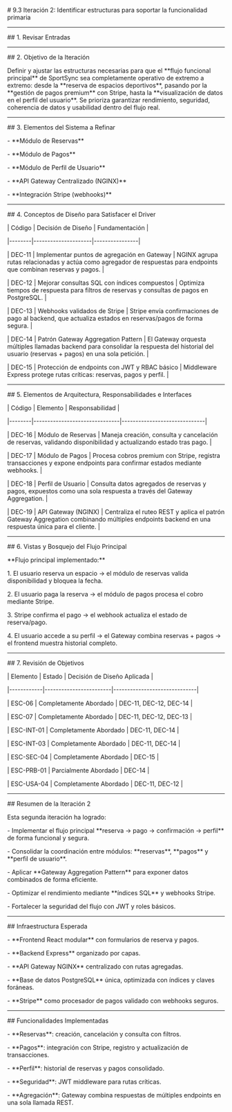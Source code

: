 \# 9.3 Iteración 2: Identificar estructuras para soportar la funcionalidad primaria



---



\## 1. Revisar Entradas


---



\## 2. Objetivo de la Iteración



Definir y ajustar las estructuras necesarias para que el \*\*flujo funcional principal\*\* de SportSync sea completamente operativo de extremo a extremo: desde la \*\*reserva de espacios deportivos\*\*, pasando por la \*\*gestión de pagos premium\*\* con Stripe, hasta la \*\*visualización de datos en el perfil del usuario\*\*. Se prioriza garantizar rendimiento, seguridad, coherencia de datos y usabilidad dentro del flujo real.



---



\## 3. Elementos del Sistema a Refinar



\- \*\*Módulo de Reservas\*\*

\- \*\*Módulo de Pagos\*\*

\- \*\*Módulo de Perfil de Usuario\*\*

\- \*\*API Gateway Centralizado (NGINX)\*\*

\- \*\*Integración Stripe (webhooks)\*\*



---



\## 4. Conceptos de Diseño para Satisfacer el Driver



| Código | Decisión de Diseño | Fundamentación |

|--------|---------------------|----------------|

| DEC-11 | Implementar puntos de agregación en Gateway | NGINX agrupa rutas relacionadas y actúa como agregador de respuestas para endpoints que combinan reservas y pagos. |

| DEC-12 | Mejorar consultas SQL con índices compuestos | Optimiza tiempos de respuesta para filtros de reservas y consultas de pagos en PostgreSQL. |

| DEC-13 | Webhooks validados de Stripe | Stripe envía confirmaciones de pago al backend, que actualiza estados en reservas/pagos de forma segura. |

| DEC-14 | Patrón Gateway Aggregation Pattern | El Gateway orquesta múltiples llamadas backend para consolidar la respuesta del historial del usuario (reservas + pagos) en una sola petición. |

| DEC-15 | Protección de endpoints con JWT y RBAC básico | Middleware Express protege rutas críticas: reservas, pagos y perfil. |



---



\## 5. Elementos de Arquitectura, Responsabilidades e Interfaces



| Código | Elemento | Responsabilidad |

|--------|-------------------------------|------------------------------|

| DEC-16 | Módulo de Reservas | Maneja creación, consulta y cancelación de reservas, validando disponibilidad y actualizando estado tras pago. |

| DEC-17 | Módulo de Pagos | Procesa cobros premium con Stripe, registra transacciones y expone endpoints para confirmar estados mediante webhooks. |

| DEC-18 | Perfil de Usuario | Consulta datos agregados de reservas y pagos, expuestos como una sola respuesta a través del Gateway Aggregation. |

| DEC-19 | API Gateway (NGINX) | Centraliza el ruteo REST y aplica el patrón Gateway Aggregation combinando múltiples endpoints backend en una respuesta única para el cliente. |



---



\## 6. Vistas y Bosquejo del Flujo Principal



\*\*Flujo principal implementado:\*\*



1\. El usuario reserva un espacio → el módulo de reservas valida disponibilidad y bloquea la fecha.

2\. El usuario paga la reserva → el módulo de pagos procesa el cobro mediante Stripe.

3\. Stripe confirma el pago → el webhook actualiza el estado de reserva/pago.

4\. El usuario accede a su perfil → el Gateway combina reservas + pagos → el frontend muestra historial completo.



---



\## 7. Revisión de Objetivos



| Elemento   | Estado                 | Decisión de Diseño Aplicada |

|------------|------------------------|------------------------------|

| ESC-06     | Completamente Abordado | DEC-11, DEC-12, DEC-14 |

| ESC-07     | Completamente Abordado | DEC-11, DEC-12, DEC-13 |

| ESC-INT-01 | Completamente Abordado | DEC-11, DEC-14 |

| ESC-INT-03 | Completamente Abordado | DEC-11, DEC-14 |

| ESC-SEC-04 | Completamente Abordado | DEC-15 |

| ESC-PRB-01 | Parcialmente Abordado  | DEC-14 |

| ESC-USA-04 | Completamente Abordado | DEC-11, DEC-12 |



---



\## Resumen de la Iteración 2



Esta segunda iteración ha logrado:



\- Implementar el flujo principal \*\*reserva → pago → confirmación → perfil\*\* de forma funcional y segura.

\- Consolidar la coordinación entre módulos: \*\*reservas\*\*, \*\*pagos\*\* y \*\*perfil de usuario\*\*.

\- Aplicar \*\*Gateway Aggregation Pattern\*\* para exponer datos combinados de forma eficiente.

\- Optimizar el rendimiento mediante \*\*índices SQL\*\* y webhooks Stripe.

\- Fortalecer la seguridad del flujo con JWT y roles básicos.



---



\## Infraestructura Esperada



\- \*\*Frontend React modular\*\* con formularios de reserva y pagos.

\- \*\*Backend Express\*\* organizado por capas.

\- \*\*API Gateway NGINX\*\* centralizado con rutas agregadas.

\- \*\*Base de datos PostgreSQL\*\* única, optimizada con índices y claves foráneas.

\- \*\*Stripe\*\* como procesador de pagos validado con webhooks seguros.



---



\## Funcionalidades Implementadas



\- \*\*Reservas\*\*: creación, cancelación y consulta con filtros.

\- \*\*Pagos\*\*: integración con Stripe, registro y actualización de transacciones.

\- \*\*Perfil\*\*: historial de reservas y pagos consolidado.

\- \*\*Seguridad\*\*: JWT middleware para rutas críticas.

\- \*\*Agregación\*\*: Gateway combina respuestas de múltiples endpoints en una sola llamada REST.




